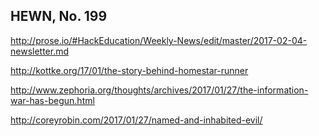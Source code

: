 ## HEWN, No. 199

http://prose.io/#HackEducation/Weekly-News/edit/master/2017-02-04-newsletter.md

http://kottke.org/17/01/the-story-behind-homestar-runner

http://www.zephoria.org/thoughts/archives/2017/01/27/the-information-war-has-begun.html

http://coreyrobin.com/2017/01/27/named-and-inhabited-evil/
